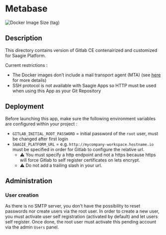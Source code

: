 # Metabase

![Docker Image Size (tag)](https://img.shields.io/docker/image-size/thomassaagie/gitlab-ce/1.3?label=v14.7%20image%20size&style=for-the-badge)

## Description
This directory contains version of Gitlab CE contenairized and customized for Saagie Platform.

Current restrictions : 
- The Docker images don’t include a mail transport agent (MTA) (see [here](https://docs.gitlab.com/ee/install/docker.html) for more details)
- SSH protocol is not available with Saagie Apps so HTTP must be used when using this App as your Git Repository


## Deployment

Before launching this app, make sure the following environment variables are configured within your project : 
- `GITLAB_INITIAL_ROOT_PASSWORD` = initial password of the `root` user, must be changed after first login
- `SAAGIE_PLATFORM_URL` = e.g. `http://mycompany-workspace.hostname.io` must be specified in order for Gitlab to configure the relative url. 
  - :warning: You must specify a http endpoint and not a https because https will force Gitlab to self register certificates on lets encrypt. 
  - :warning: Do not add a trailing slash in your url. 


## Administration

### User creation
As there is no SMTP server, you don't have the possibility to reset passwords nor create users via the root user.
In order to create a new user, you must activate user self registration (activated by default) and let users self register. Once done, the root user must activate this pending account via the admin `Users` panel.

